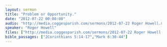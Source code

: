 ```yaml
---
layout: sermon
title: "Problem or Opportunity."
date: "2012-07-22 00:00:00"
audio: "http://media.coggesparish.com/sermons/2012-07-22 Roger Howell.mp3"
speaker: "Roger Howell"
files: ["http://media.coggesparish.com/sermons/2012-07-22 Roger Howell.pdf"]
bible_passages: ["2Corinthians 5:14-17","Mark 6:30-44"]
---
```


